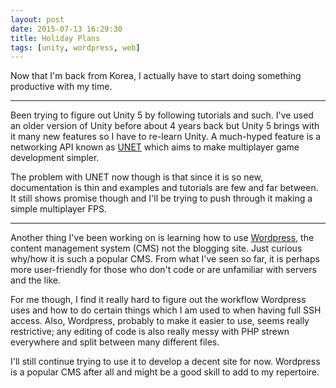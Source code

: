 ```yaml
---
layout: post
date: 2015-07-13 16:29:30
title: Holiday Plans
tags: [unity, wordpress, web]
---
```


Now that I'm back from Korea, I actually have to start doing something productive with my time.

---

Been trying to figure out Unity 5 by following tutorials and such. I've used an older version of Unity before about 4 years back but Unity 5 brings with it many new features so I have to re-learn Unity. A much-hyped feature is a networking API known as [UNET](http://blogs.unity3d.com/2014/05/12/announcing-unet-new-unity-multiplayer-technology/) which aims to make multiplayer game development simpler.

The problem with UNET now though is that since it is so new, documentation is thin and examples and tutorials are few and far between. It still shows promise though and I'll be trying to push through it making a simple multiplayer FPS.

---

Another thing I've been working on is learning how to use [Wordpress](https://wordpress.org/), the content management system (CMS) not the blogging site. Just curious why/how it is such a popular CMS. From what I've seen so far, it is perhaps more user-friendly for those who don't code or are unfamiliar with servers and the like.

For me though, I find it really hard to figure out the workflow Wordpress uses and how to do certain things which I am used to when having full SSH access. Also, Wordpress, probably to make it easier to use, seems really restrictive; any editing of code is also really messy with PHP strewn everywhere and split between many different files.

I'll still continue trying to use it to develop a decent site for now. Wordpress is a popular CMS after all and might be a good skill to add to my repertoire.